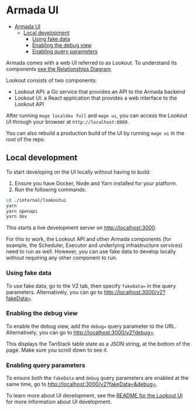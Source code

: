 # Armada UI
- [Armada UI](#armada-ui)
  - [Local development](#local-development)
    - [Using fake data](#using-fake-data)
    - [Enabling the debug view](#enabling-the-debug-view)
    - [Enabling query parameters](#enabling-query-parameters)

Armada comes with a web UI referred to as Lookout. To understand its components [see the Relationships Diagram](../design/relationships_diagram.md).

Lookout consists of two components:

* Lookout API: a Go service that provides an API to the Armada backend
* Lookout UI: a React application that provides a web interface to the Lookout API

After running `mage localdev full` and `mage ui`, you can access the Lookout UI through your browser at `http://localhost:8089`.

You can also rebuild a production build of the UI by running `mage ui` in the root of the repo.

## Local development

To start developing on the UI locally without having to build:

1. Ensure you have Docker, Node and Yarn installed for your platform.
2. Run the following commands:

```bash
cd ./internal/lookoutui
yarn
yarn openapi
yarn dev
```

This starts a live development server on [http://localhost:3000](http://localhost:3000).

For this to work, the Lookout API and other Armada components (for example, the Scheduler, Executor and underlying infrastructure services) need to run as well. However, you can use fake data to develop locally without requiring any other component to run.

### Using fake data

To use fake data, go to the V2 tab, then specify `fakeData=` in the query parameters.
Alternatively, you can go to [http://localhost:3000/v2?fakeData=](http://localhost:3000/v2?fakeData=).

### Enabling the debug view

To enable the debug view, add the `debug=` query parameter to the URL.
Alternatively, you can go to [http://localhost:3000/v2?debug=](http://localhost:3000/v2?debug=).

This displays the TanStack table state as a JSON string, at the bottom of the page.
Make sure you scroll down to see it.

### Enabling query parameters

To ensure both the `fakeData` and `debug` query parameters are enabled at the same time, go to [http://localhost:3000/v2?fakeData=&debug=](http://localhost:3000/v2?fakeData=&debug=).

To learn more about UI development, see the [README for the Lookout UI](../../internal/lookoutui/README.md) for more information about UI development.
